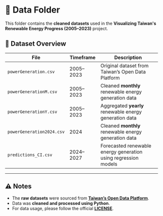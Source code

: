 # 📂 Data Folder  

This folder contains the **cleaned datasets** used in the **Visualizing Taiwan's Renewable Energy Progress (2005–2023)** project.  

## 📄 Dataset Overview  

| File | Timeframe | Description |
|------|----------|------------|
| `powerGeneration.csv` | 2005–2023 | Original dataset from Taiwan’s Open Data Platform |
| `powerGenerationM.csv`| 2005–2023 | Cleaned **monthly** renewable energy generation data |
| `powerGenerationY.csv`| 2005–2023 | Aggregated **yearly** renewable energy generation data |
| `powerGeneration2024.csv`| 2024   | Cleaned **monthly** renewable energy generation data|
| `predictions_CI.csv`  | 2024–2027 | Forecasted renewable energy generation using regression models |

---

## ⚠️ Notes  

- The **raw datasets** were sourced from **[Taiwan’s Open Data Platform](http://data.gov.tw/en)**.  
- Data was **cleaned and processed using Python**.  
- For data usage, please follow the official **[LICENSE](https://data.gov.tw/en/licenses)**.  
